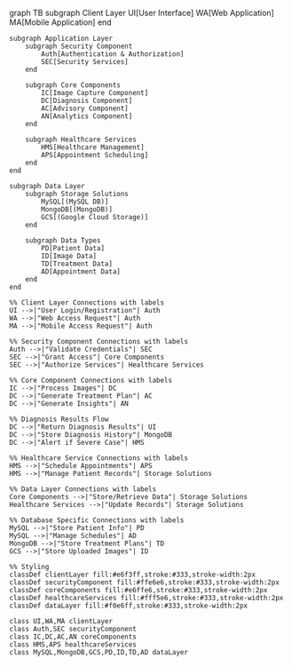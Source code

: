 graph TB
    subgraph Client Layer
        UI[User Interface]
        WA[Web Application]
        MA[Mobile Application]
    end

    subgraph Application Layer
        subgraph Security Component
            Auth[Authentication & Authorization]
            SEC[Security Services]
        end

        subgraph Core Components
            IC[Image Capture Component]
            DC[Diagnosis Component]
            AC[Advisory Component]
            AN[Analytics Component]
        end

        subgraph Healthcare Services
            HMS[Healthcare Management]
            APS[Appointment Scheduling]
        end
    end

    subgraph Data Layer
        subgraph Storage Solutions
            MySQL[(MySQL DB)]
            MongoDB[(MongoDB)]
            GCS[(Google Cloud Storage)]
        end

        subgraph Data Types
            PD[Patient Data]
            ID[Image Data]
            TD[Treatment Data]
            AD[Appointment Data]
        end
    end

    %% Client Layer Connections with labels
    UI -->|"User Login/Registration"| Auth
    WA -->|"Web Access Request"| Auth
    MA -->|"Mobile Access Request"| Auth

    %% Security Component Connections with labels
    Auth -->|"Validate Credentials"| SEC
    SEC -->|"Grant Access"| Core Components
    SEC -->|"Authorize Services"| Healthcare Services

    %% Core Component Connections with labels
    IC -->|"Process Images"| DC
    DC -->|"Generate Treatment Plan"| AC
    DC -->|"Generate Insights"| AN
    
    %% Diagnosis Results Flow
    DC -->|"Return Diagnosis Results"| UI
    DC -->|"Store Diagnosis History"| MongoDB
    DC -->|"Alert if Severe Case"| HMS
    
    %% Healthcare Service Connections with labels
    HMS -->|"Schedule Appointments"| APS
    HMS -->|"Manage Patient Records"| Storage Solutions

    %% Data Layer Connections with labels
    Core Components -->|"Store/Retrieve Data"| Storage Solutions
    Healthcare Services -->|"Update Records"| Storage Solutions
    
    %% Database Specific Connections with labels
    MySQL -->|"Store Patient Info"| PD
    MySQL -->|"Manage Schedules"| AD
    MongoDB -->|"Store Treatment Plans"| TD
    GCS -->|"Store Uploaded Images"| ID

    %% Styling
    classDef clientLayer fill:#e6f3ff,stroke:#333,stroke-width:2px
    classDef securityComponent fill:#ffe6e6,stroke:#333,stroke-width:2px
    classDef coreComponents fill:#e6ffe6,stroke:#333,stroke-width:2px
    classDef healthcareServices fill:#fff5e6,stroke:#333,stroke-width:2px
    classDef dataLayer fill:#f0e6ff,stroke:#333,stroke-width:2px
    
    class UI,WA,MA clientLayer
    class Auth,SEC securityComponent
    class IC,DC,AC,AN coreComponents
    class HMS,APS healthcareServices
    class MySQL,MongoDB,GCS,PD,ID,TD,AD dataLayer
